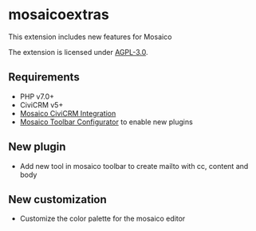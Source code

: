 # mosaicoextras

This extension includes new features for Mosaico

The extension is licensed under [AGPL-3.0](LICENSE.txt).

## Requirements

* PHP v7.0+
* CiviCRM v5+
* [Mosaico CiviCRM Integration](https://civicrm.org/extensions/email-template-builder)
* [Mosaico Toolbar Configurator](https://github.com/ginkgostreet/com.ginkgostreet.mosaicotoolbarconfig) to enable new plugins

## New plugin

* Add new tool in mosaico toolbar to create mailto with cc, content and body

## New customization

* Customize the color palette for the mosaico editor
